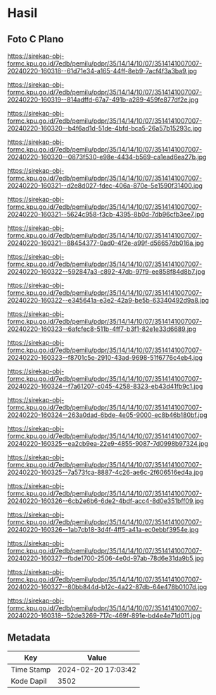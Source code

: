 # Hasil

## Foto C Plano

https://sirekap-obj-formc.kpu.go.id/7edb/pemilu/pdpr/35/14/14/10/07/3514141007007-20240220-160318--61d71e34-a165-44ff-8eb9-7acf4f3a3ba9.jpg

https://sirekap-obj-formc.kpu.go.id/7edb/pemilu/pdpr/35/14/14/10/07/3514141007007-20240220-160319--814adffd-67a7-491b-a289-459fe877df2e.jpg

https://sirekap-obj-formc.kpu.go.id/7edb/pemilu/pdpr/35/14/14/10/07/3514141007007-20240220-160320--b4f6ad1d-51de-4bfd-bca5-26a57b15293c.jpg

https://sirekap-obj-formc.kpu.go.id/7edb/pemilu/pdpr/35/14/14/10/07/3514141007007-20240220-160320--0873f530-e98e-4434-b569-ca1ead6ea27b.jpg

https://sirekap-obj-formc.kpu.go.id/7edb/pemilu/pdpr/35/14/14/10/07/3514141007007-20240220-160321--d2e8d027-fdec-406a-870e-5e1590f31400.jpg

https://sirekap-obj-formc.kpu.go.id/7edb/pemilu/pdpr/35/14/14/10/07/3514141007007-20240220-160321--5624c958-f3cb-4395-8b0d-7db96cfb3ee7.jpg

https://sirekap-obj-formc.kpu.go.id/7edb/pemilu/pdpr/35/14/14/10/07/3514141007007-20240220-160321--88454377-0ad0-4f2e-a99f-d56657db016a.jpg

https://sirekap-obj-formc.kpu.go.id/7edb/pemilu/pdpr/35/14/14/10/07/3514141007007-20240220-160322--592847a3-c892-47db-97f9-ee858f84d8b7.jpg

https://sirekap-obj-formc.kpu.go.id/7edb/pemilu/pdpr/35/14/14/10/07/3514141007007-20240220-160322--e345641a-e3e2-42a9-be5b-63340492d9a8.jpg

https://sirekap-obj-formc.kpu.go.id/7edb/pemilu/pdpr/35/14/14/10/07/3514141007007-20240220-160323--6afcfec8-511b-4ff7-b3f1-82e1e33d6689.jpg

https://sirekap-obj-formc.kpu.go.id/7edb/pemilu/pdpr/35/14/14/10/07/3514141007007-20240220-160323--f8701c5e-2910-43ad-9698-51f6776c4eb4.jpg

https://sirekap-obj-formc.kpu.go.id/7edb/pemilu/pdpr/35/14/14/10/07/3514141007007-20240220-160324--f7a61207-c045-4258-8323-eb43d41fb9c1.jpg

https://sirekap-obj-formc.kpu.go.id/7edb/pemilu/pdpr/35/14/14/10/07/3514141007007-20240220-160324--263a0dad-6bde-4e05-9000-ec8b46b180bf.jpg

https://sirekap-obj-formc.kpu.go.id/7edb/pemilu/pdpr/35/14/14/10/07/3514141007007-20240220-160325--ea2cb9ea-22e9-4855-9087-7d0998b97324.jpg

https://sirekap-obj-formc.kpu.go.id/7edb/pemilu/pdpr/35/14/14/10/07/3514141007007-20240220-160325--7a573fca-8887-4c26-ae6c-2f606516ed4a.jpg

https://sirekap-obj-formc.kpu.go.id/7edb/pemilu/pdpr/35/14/14/10/07/3514141007007-20240220-160326--6cb2e6b6-6de2-4bdf-acc4-8d0e351bff09.jpg

https://sirekap-obj-formc.kpu.go.id/7edb/pemilu/pdpr/35/14/14/10/07/3514141007007-20240220-160326--1ab7cb18-3d4f-4ff5-a41a-ec0ebbf3954e.jpg

https://sirekap-obj-formc.kpu.go.id/7edb/pemilu/pdpr/35/14/14/10/07/3514141007007-20240220-160327--fbde1700-2506-4e0d-97ab-78d6e31da9b5.jpg

https://sirekap-obj-formc.kpu.go.id/7edb/pemilu/pdpr/35/14/14/10/07/3514141007007-20240220-160327--80bb844d-b12c-4a22-87db-64e478b0107d.jpg

https://sirekap-obj-formc.kpu.go.id/7edb/pemilu/pdpr/35/14/14/10/07/3514141007007-20240220-160318--52de3269-717c-469f-891e-bd4e4e71d011.jpg


## Metadata

| Key        | Value               |
| ---------- | ------------------- |
| Time Stamp | 2024-02-20 17:03:42 |
| Kode Dapil | 3502                |



